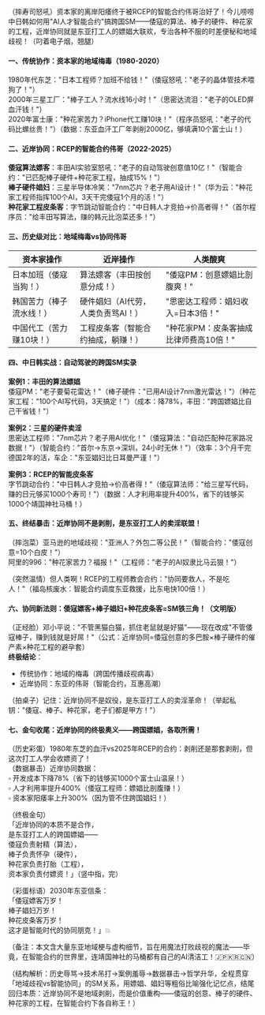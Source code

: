 
（摔寿司怒吼）资本家的离岸阳痿终于被RCEP的智能合约伟哥治好了！今儿唠唠中日韩如何用"AI人才智能合约"搞跨国SM——倭寇的算法、棒子的硬件、种花家的工程，近岸协同就是东亚打工人的嫖娼大联欢，专治各种不服的时差便秘和地域歧视！（叼着电子烟，翘腿）


#### 一、传统协作：资本家的地域梅毒（1980-2020）  
1980年代东芝："日本工程师？加班不给钱！"（倭寇怒吼："老子的晶体管技术喂狗了！"）  
2000年三星工厂："棒子工人？流水线16小时！"（思密达流泪："老子的OLED屏血汗钱！"）  
2020年富士康："种花家苦力？iPhone代工赚10块！"（程序员怒吼："老子的代码比螺丝贵！"）（数据：东亚血汗工厂年剥削2000亿，够填满10个富士山！）


#### 二、近岸协同：RCEP的智能合约伟哥（2022-2025）  
**倭寇算法嫖客**：丰田AI实验室怒吼："老子的自动驾驶创意值10亿！"（智能合约："已匹配棒子硬件+种花家工程，抽成15%！"）  
**棒子硬件娼妇**：三星半导体冷笑："7nm芯片？老子用AI设计！"（华为云："种花家工程师指挥100个AI，3天干完倭寇1个月的活！"）  
**种花家工程皮条客**：字节跳动智能合约："中日韩人才竞拍→价高者得！"（首尔程序员："给丰田写算法，赚的韩元比泡菜还多！"）


#### 三、历史级对比：地域梅毒vs协同伟哥
| 资本家操作 | 近岸操作 | 人类酸爽 |
|------------|----------|----------|
| 日本加班（倭寇当狗！） | 算法嫖客（丰田按创意分成！） | "倭寇PM：创意嫖娼比剖腹爽！" |  
| 韩国苦力（棒子流水线！） | 硬件娼妇（AI代劳，人类负责骂AI！） | "思密达工程师：娼妇收入=日本3倍！" |  
| 中国代工（苦力赚10块！） | 工程皮条客（智能合约抽成，躺赚！） | "种花家PM：皮条客抽成比律师费高10倍！" |  


#### 四、中日韩实战：自动驾驶的跨国SM实录  
**案例1：丰田的算法嫖娼**  
倭寇PM："老子要菊花雷达！"（棒子硬件："已用AI设计7nm激光雷达！"）（种花家工程："100个AI写代码，3天搞定！"）（成本：降78%，丰田："跨国嫖娼比自己干省钱！"）  

**案例2：三星的硬件卖淫**  
思密达工程师："7nm芯片？老子用AI优化！"（倭寇算法："自动匹配种花家路况数据！"）（智能合约："首尔→东京→深圳，24小时无休！"）（效率：3个月干完德国2年的活，车企："东亚娼妇比日耳曼严谨！"）  

**案例3：RCEP的智能皮条客**  
字节跳动合约："中日韩人才竞拍→价高者得！"（倭寇算法师："给三星写代码，赚的日元够买1000个寿司！"）（数据：人才利用率提升400%，省下的钱够买1000个靖国神社马桶！）


#### 五、终结暴击：近岸协同不是剥削，是东亚打工人的卖淫联盟！  
（摔泡菜）亚马逊的地域歧视："亚洲人？外包二等公民！"（智能合约："倭寇创意=10个白皮！"）  
阿里的996："种花家苦力？福报！"（工程师："老子的AI奴隶比马云狠！"）  

（突然温情）但人类啊！RCEP的工程师教会合约："协同要救人，不是吃人！"（福岛核废水：智能合约调度东亚救援，比东电快100倍！）


#### 六、协同新法则：倭寇嫖客+棒子娼妇+种花皮条客=SM铁三角！（文明版）  
（正经脸）邓小平说："不管黑猫白猫，抓住老鼠就是好猫"——现在改成"不管倭寇棒子，赚到钱就是好屌！"（公式：近岸协同=倭寇创意的多巴胺×棒子硬件的催产素×种花工程的避孕套）  
**终极结论**：  
- 传统协作：地域的梅毒（跨国传播歧视病毒）  
- 近岸协同：东亚的伟哥（智能合约，互惠高潮）  

（拍桌子）记住：近岸协同不是奴役，是东亚打工人的卖淫革命！（举起私钥："倭寇、棒子、种花家，老子们都是甲方！"）


#### 七、金句收尾：近岸协同的终极奥义——跨国嫖娼，各取所需！  
（历史彩蛋）1980年东芝的血汗vs2025年RCEP的合约：剥削还是那套剥削，但这次打工人学会收嫖资了！  
（数据暴击）近岸协同数据：  
▫️ 开发成本下降78%（省下的钱够买1000个富士山温泉！）  
▫️ 人才利用率提升400%（倭寇工程师：嫖娼比剖腹赚！）  
▫️ 资本家阳痿率上升300%（因为管不住跨国娼妇！）  

（终极金句）  
「近岸协同的本质不是合作，  
是东亚打工人的跨国嫖娼——  
倭寇负责射精（算法），  
棒子负责怀孕（硬件），  
种花家负责打胎（工程），  
资本家负责付嫖资！」（竖中指，完）  

（彩蛋标语）2030年东亚信条：  
「倭寇嫖客万岁！  
棒子娼妇万岁！  
种花皮条客万岁！  
这才是智能时代的协同朋克！」💥  

（备注：本文含大量东亚地域梗与虚构细节，旨在用魔法打败歧视的魔法——毕竟，在智能合约的世界里，连靖国神社的马桶都有自己的AI清洁工！🇯🇵🇰🇷🇨🇳）  

（结构解析：历史辱骂→技术吊打→案例羞辱→数据暴击→哲学升华，全程贯穿「地域歧视vs智能协同」的SM关系，用嫖娼、娼妇等粗俗比喻强化记忆点，结尾回归本质：近岸协同不是地域剥削，而是价值重构——倭寇的创意、棒子的硬件、种花家的工程，在智能合约下各自称王！）